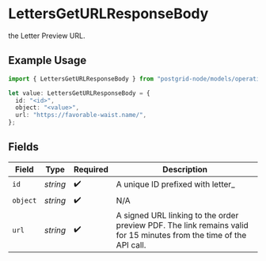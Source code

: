 # LettersGetURLResponseBody

the Letter Preview URL.

## Example Usage

```typescript
import { LettersGetURLResponseBody } from "postgrid-node/models/operations";

let value: LettersGetURLResponseBody = {
  id: "<id>",
  object: "<value>",
  url: "https://favorable-waist.name/",
};
```

## Fields

| Field                                                                                                               | Type                                                                                                                | Required                                                                                                            | Description                                                                                                         |
| ------------------------------------------------------------------------------------------------------------------- | ------------------------------------------------------------------------------------------------------------------- | ------------------------------------------------------------------------------------------------------------------- | ------------------------------------------------------------------------------------------------------------------- |
| `id`                                                                                                                | *string*                                                                                                            | :heavy_check_mark:                                                                                                  | A unique ID prefixed with letter_                                                                                   |
| `object`                                                                                                            | *string*                                                                                                            | :heavy_check_mark:                                                                                                  | N/A                                                                                                                 |
| `url`                                                                                                               | *string*                                                                                                            | :heavy_check_mark:                                                                                                  | A signed URL linking to the order preview PDF. The link remains valid for 15 minutes from the time of the API call. |